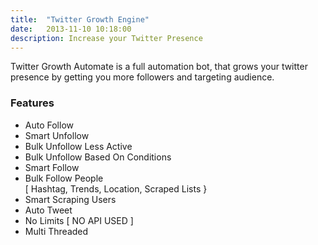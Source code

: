 ```yaml
---
title:  "Twitter Growth Engine"
date:   2013-11-10 10:18:00
description: Increase your Twitter Presence 
---
```



Twitter Growth Automate is a full automation bot, that grows your twitter presence by getting you more followers and targeting audience.



### Features

 - Auto Follow
 - Smart Unfollow
 - Bulk Unfollow Less Active
 - Bulk Unfollow Based On Conditions
 - Smart Follow
 - Bulk Follow People  
 [ Hashtag, Trends, Location, Scraped Lists }
 - Smart Scraping Users  
 - Auto Tweet
 - No Limits 
   [ NO API USED ]
 - Multi Threaded
